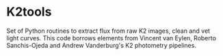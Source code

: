 # K2tools
Set of Python routines to extract flux from raw K2 images, clean and vet light curves.
This code borrows elements from Vincent van Eylen, Roberto Sanchis-Ojeda and Andrew Vanderburg's K2 photometry pipelines.
